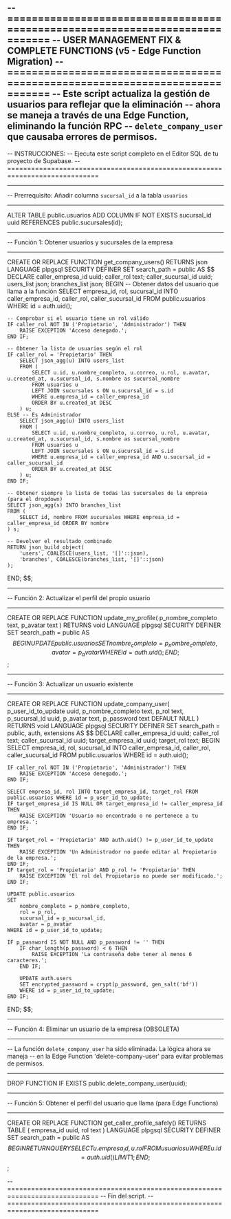 -- =============================================================================
-- USER MANAGEMENT FIX & COMPLETE FUNCTIONS (v5 - Edge Function Migration)
-- =============================================================================
-- Este script actualiza la gestión de usuarios para reflejar que la eliminación
-- ahora se maneja a través de una Edge Function, eliminando la función RPC
-- `delete_company_user` que causaba errores de permisos.
--
-- INSTRUCCIONES:
-- Ejecuta este script completo en el Editor SQL de tu proyecto de Supabase.
-- =============================================================================

-- -----------------------------------------------------------------------------
-- Prerrequisito: Añadir columna `sucursal_id` a la tabla `usuarios`
-- -----------------------------------------------------------------------------
ALTER TABLE public.usuarios
ADD COLUMN IF NOT EXISTS sucursal_id uuid REFERENCES public.sucursales(id);

-- -----------------------------------------------------------------------------
-- Función 1: Obtener usuarios y sucursales de la empresa
-- -----------------------------------------------------------------------------
CREATE OR REPLACE FUNCTION get_company_users()
RETURNS json
LANGUAGE plpgsql
SECURITY DEFINER
SET search_path = public
AS $$
DECLARE
    caller_empresa_id uuid;
    caller_rol text;
    caller_sucursal_id uuid;
    users_list json;
    branches_list json;
BEGIN
    -- Obtener datos del usuario que llama a la función
    SELECT empresa_id, rol, sucursal_id INTO caller_empresa_id, caller_rol, caller_sucursal_id
    FROM public.usuarios
    WHERE id = auth.uid();

    -- Comprobar si el usuario tiene un rol válido
    IF caller_rol NOT IN ('Propietario', 'Administrador') THEN
        RAISE EXCEPTION 'Acceso denegado.';
    END IF;

    -- Obtener la lista de usuarios según el rol
    IF caller_rol = 'Propietario' THEN
        SELECT json_agg(u) INTO users_list
        FROM (
            SELECT u.id, u.nombre_completo, u.correo, u.rol, u.avatar, u.created_at, u.sucursal_id, s.nombre as sucursal_nombre
            FROM usuarios u
            LEFT JOIN sucursales s ON u.sucursal_id = s.id
            WHERE u.empresa_id = caller_empresa_id
            ORDER BY u.created_at DESC
        ) u;
    ELSE -- Es Administrador
        SELECT json_agg(u) INTO users_list
        FROM (
            SELECT u.id, u.nombre_completo, u.correo, u.rol, u.avatar, u.created_at, u.sucursal_id, s.nombre as sucursal_nombre
            FROM usuarios u
            LEFT JOIN sucursales s ON u.sucursal_id = s.id
            WHERE u.empresa_id = caller_empresa_id AND u.sucursal_id = caller_sucursal_id
            ORDER BY u.created_at DESC
        ) u;
    END IF;

    -- Obtener siempre la lista de todas las sucursales de la empresa (para el dropdown)
    SELECT json_agg(s) INTO branches_list
    FROM (
        SELECT id, nombre FROM sucursales WHERE empresa_id = caller_empresa_id ORDER BY nombre
    ) s;

    -- Devolver el resultado combinado
    RETURN json_build_object(
        'users', COALESCE(users_list, '[]'::json),
        'branches', COALESCE(branches_list, '[]'::json)
    );
END;
$$;


-- -----------------------------------------------------------------------------
-- Función 2: Actualizar el perfil del propio usuario
-- -----------------------------------------------------------------------------
CREATE OR REPLACE FUNCTION update_my_profile(
    p_nombre_completo text,
    p_avatar text
)
RETURNS void
LANGUAGE plpgsql
SECURITY DEFINER
SET search_path = public
AS $$
BEGIN
    UPDATE public.usuarios
    SET
        nombre_completo = p_nombre_completo,
        avatar = p_avatar
    WHERE id = auth.uid();
END;
$$;

-- -----------------------------------------------------------------------------
-- Función 3: Actualizar un usuario existente
-- -----------------------------------------------------------------------------
CREATE OR REPLACE FUNCTION update_company_user(
    p_user_id_to_update uuid,
    p_nombre_completo text,
    p_rol text,
    p_sucursal_id uuid,
    p_avatar text,
    p_password text DEFAULT NULL
)
RETURNS void
LANGUAGE plpgsql
SECURITY DEFINER
SET search_path = public, auth, extensions
AS $$
DECLARE
    caller_empresa_id uuid;
    caller_rol text;
    caller_sucursal_id uuid;
    target_empresa_id uuid;
    target_rol text;
BEGIN
    SELECT empresa_id, rol, sucursal_id INTO caller_empresa_id, caller_rol, caller_sucursal_id
    FROM public.usuarios WHERE id = auth.uid();

    IF caller_rol NOT IN ('Propietario', 'Administrador') THEN
        RAISE EXCEPTION 'Acceso denegado.';
    END IF;

    SELECT empresa_id, rol INTO target_empresa_id, target_rol FROM public.usuarios WHERE id = p_user_id_to_update;
    IF target_empresa_id IS NULL OR target_empresa_id != caller_empresa_id THEN
        RAISE EXCEPTION 'Usuario no encontrado o no pertenece a tu empresa.';
    END IF;

    IF target_rol = 'Propietario' AND auth.uid() != p_user_id_to_update THEN
        RAISE EXCEPTION 'Un Administrador no puede editar al Propietario de la empresa.';
    END IF;
    IF target_rol = 'Propietario' AND p_rol != 'Propietario' THEN
        RAISE EXCEPTION 'El rol del Propietario no puede ser modificado.';
    END IF;

    UPDATE public.usuarios
    SET
        nombre_completo = p_nombre_completo,
        rol = p_rol,
        sucursal_id = p_sucursal_id,
        avatar = p_avatar
    WHERE id = p_user_id_to_update;

    IF p_password IS NOT NULL AND p_password != '' THEN
        IF char_length(p_password) < 6 THEN
            RAISE EXCEPTION 'La contraseña debe tener al menos 6 caracteres.';
        END IF;
        
        UPDATE auth.users
        SET encrypted_password = crypt(p_password, gen_salt('bf'))
        WHERE id = p_user_id_to_update;
    END IF;
END;
$$;


-- -----------------------------------------------------------------------------
-- Función 4: Eliminar un usuario de la empresa (OBSOLETA)
-- -----------------------------------------------------------------------------
-- La función `delete_company_user` ha sido eliminada. La lógica ahora se maneja
-- en la Edge Function 'delete-company-user' para evitar problemas de permisos.
-- -----------------------------------------------------------------------------
DROP FUNCTION IF EXISTS public.delete_company_user(uuid);


-- -----------------------------------------------------------------------------
-- Función 5: Obtener el perfil del usuario que llama (para Edge Functions)
-- -----------------------------------------------------------------------------
CREATE OR REPLACE FUNCTION get_caller_profile_safely()
RETURNS TABLE (
    empresa_id uuid,
    rol text
)
LANGUAGE plpgsql
SECURITY DEFINER
SET search_path = public
AS $$
BEGIN
    RETURN QUERY
    SELECT
        u.empresa_id,
        u.rol
    FROM
        usuarios u
    WHERE
        u.id = auth.uid()
    LIMIT 1;
END;
$$;

-- =============================================================================
-- Fin del script.
-- =============================================================================